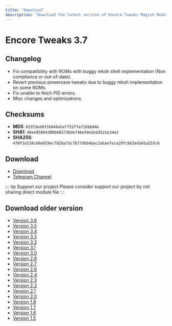 ```yaml
---
title: "Download"
description: "Download the latest version of Encore Tweaks Magisk Module here"
---
```


# Encore Tweaks 3.7

## Changelog
- Fix compatibility with ROMs with buggy mksh shell implementation (Non compliance or out-of-date).
- Revert previous powersave tweaks due to buggy mksh implementation on some ROMs.
- Fix unable to fetch PID errors.
- Misc changes and optimizations.

## Checksums
- **MD5**: `83353ed0f1b649a5ef752f7a726bb04e`
- **SHA1**: `d8ee95884380b602736de746e59e2e2d521e34e3`
- **SHA256**: `4f0f1e528cb0e029ecf82ba7dc7b77dbb4bac2abaefece20fcb63eda01a255c8`

## Download
- [Download](https://safefileku.com/download/niwtVI271MMZlzcP)
- [Telegram Channel](https://rem01schannel.t.me)

::: tip Support our project
Please consider support our project by not sharing direct module file
:::

## Download older version
- [Version 3.6](/download/version/3.6)
- [Version 3.5](/download/version/3.5)
- [Version 3.4](/download/version/3.4)
- [Version 3.3](/download/version/3.3)
- [Version 3.2](/download/version/3.2)
- [Version 3.1](/download/version/3.1)
- [Version 3.0](/download/version/3.0)
- [Version 2.8](/download/version/2.8)
- [Version 2.7](/download/version/2.7)
- [Version 2.6](/download/version/2.6)
- [Version 2.4](/download/version/2.4)
- [Version 2.3](/download/version/2.3)
- [Version 2.2](/download/version/2.2)
- [Version 2.1](/download/version/2.1)
- [Version 2.0](/download/version/2.0)
- [Version 1.8](/download/version/1.8)
- [Version 1.7](/download/version/1.7)
- [Version 1.6](/download/version/1.6)
- [Version 1.5](/download/version/1.5)
